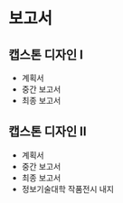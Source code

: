 # 보고서
## 캡스톤 디자인 I 
 - 계획서
 - 중간 보고서
 - 최종 보고서

## 캡스톤 디자인 II
 - 계획서
 - 중간 보고서
 - 최종 보고서
 - 정보기술대학 작품전시 내지
